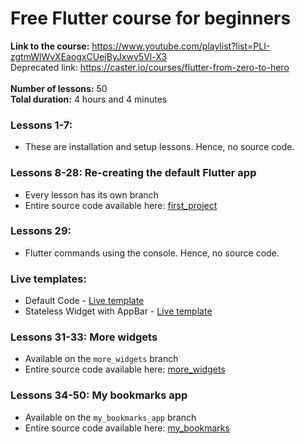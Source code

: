 # Free Flutter course for beginners

**Link to the course:** https://www.youtube.com/playlist?list=PLI-zgtmWlWvXEaogxCUejByJxwv5Vl-X3
<br>
Deprecated link: https://caster.io/courses/flutter-from-zero-to-hero
<br>
<br>**Number of lessons:** 50
<br>**Tolal duration:** 4 hours and 4 minutes

### Lessons 1-7:
- These are installation and setup lessons. Hence, no source code.

### Lessons 8-28: Re-creating the default Flutter app
- Every lesson has its own branch
- Entire source code available here: [first_project](https://github.com/rohan20/flutter-course-caster/tree/master/first_project)

### Lessons 29:
- Flutter commands using the console. Hence, no source code.

### Live templates:
- Default Code - [Live template](https://github.com/rohan20/flutter-course-caster/blob/master/live_template_default_code.dart)
- Stateless Widget with AppBar - [Live template](https://github.com/rohan20/flutter-course-caster/blob/master/live_template_stless_with_appbar.dart)

### Lessons 31-33: More widgets
- Available on the `more_widgets` branch
- Entire source code available here: [more_widgets](https://github.com/rohan20/flutter-course-caster/tree/master/more_widgets)

### Lessons 34-50: My bookmarks app
- Available on the `my_bookmarks_app` branch
- Entire source code available here: [my_bookmarks](https://github.com/rohan20/flutter-course-caster/tree/master/my_bookmarks)
